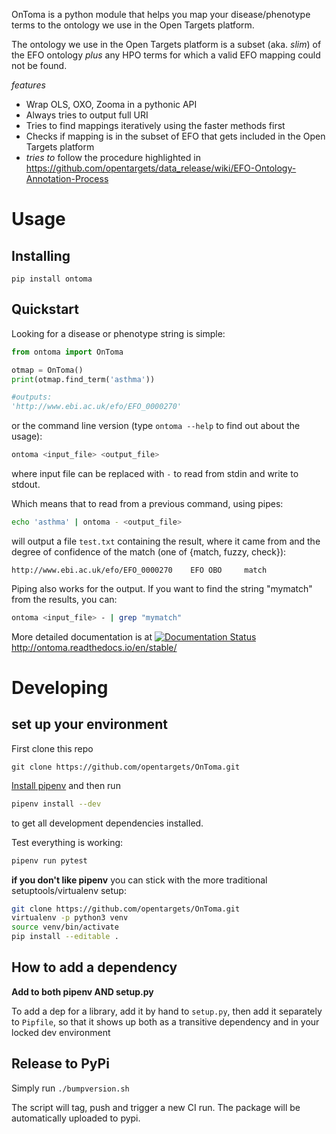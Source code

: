 OnToma is a python module that helps you map your disease/phenotype terms to the
ontology we use in the Open Targets platform.

The ontology we use in the Open Targets platform is a subset (aka. _slim_) of
the EFO ontology _plus_ any HPO terms for which a valid EFO mapping could
not be found.


*features*

- Wrap OLS, OXO, Zooma in a pythonic API
- Always tries to output full URI
- Tries to find mappings iteratively using the faster methods first
- Checks if mapping is in the subset of EFO that gets included in the
Open Targets platform
- *tries to* follow the procedure highlighted in https://github.com/opentargets/data_release/wiki/EFO-Ontology-Annotation-Process

# Usage

## Installing

`pip install ontoma`

## Quickstart

Looking for a disease or phenotype string is simple:

```python
from ontoma import OnToma

otmap = OnToma()
print(otmap.find_term('asthma'))

#outputs:
'http://www.ebi.ac.uk/efo/EFO_0000270'
```

or the command line version (type `ontoma --help` to find out about the usage):

```sh
ontoma <input_file> <output_file>
```
where input file can be replaced with `-` to read from stdin and write to stdout.

Which means that to read from a previous command, using pipes:
```sh
echo 'asthma' | ontoma - <output_file>
```

will output a file `test.txt` containing the result, where it came from and the
degree of confidence of the match (one of {match, fuzzy, check}):

```
http://www.ebi.ac.uk/efo/EFO_0000270    EFO OBO     match
```



Piping also works for the output. If you want to find the string "mymatch" from
the results, you can:
```sh
ontoma <input_file> - | grep "mymatch"
```



More detailed documentation is at [![Documentation Status](https://readthedocs.org/projects/ontoma/badge/?version=stable)](http://ontoma.readthedocs.io/en/stable/?badge=stable)
http://ontoma.readthedocs.io/en/stable/

# Developing

## set up your environment
First clone this repo

```
git clone https://github.com/opentargets/OnToma.git
```

[Install pipenv](https://pipenv.readthedocs.io/en/latest/install/#homebrew-installation-of-pipenv) and then run
```sh
pipenv install --dev
```
to get all development dependencies installed.

Test everything is working:
```sh
pipenv run pytest
```

**if you don't like pipenv** you can stick with the more traditional
setuptools/virtualenv setup:

```sh
git clone https://github.com/opentargets/OnToma.git
virtualenv -p python3 venv
source venv/bin/activate
pip install --editable .
```

## How to add a dependency

**Add to both pipenv AND setup.py**

To add a dep for a library, add it by hand to `setup.py`, then add it separately
to `Pipfile`, so that it shows up both as a transitive dependency and in your
locked dev environment

## Release to PyPi

Simply run `./bumpversion.sh`

The script will tag, push and trigger a new CI run.
The package will be automatically uploaded to pypi.
